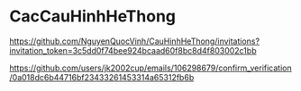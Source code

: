 # CacCauHinhHeThong
https://github.com/NguyenQuocVinh/CauHinhHeThong/invitations?invitation_token=3c5dd0f74bee924bcaad60f8bc8d4f803002c1bb


https://github.com/users/jk2002cup/emails/106298679/confirm_verification/0a018dc6b44716bf23433261453314a65312fb6b
